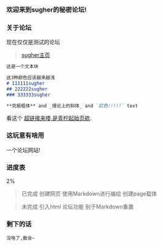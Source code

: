 ### 欢迎来到sugher的秘密论坛!

### 关于论坛

现在仅仅是测试的论坛

>[sugher主页](https://bilisugherbili.github.io/)

```markdown
这是一个文本块

这3种颜色应该越来越浅
# 111111sugher
## 222222sugher
### 333333sugher

**究极粗体** and _理论上的斜体_ and `红色!!!!!` text

```

看这个 [超链接来喽,是青柠起始页欸]([https://limestart.cn/]).

### 这玩意有啥用
一个论坛网站!
### 进度表
2%

>已完成
>创建网页
>使用Markdown进行编绘
>创建page载体

>未完成
>引入html
>论坛功能
>别于Markdown重置

### 剩下的话
`没啥了,散会~`
